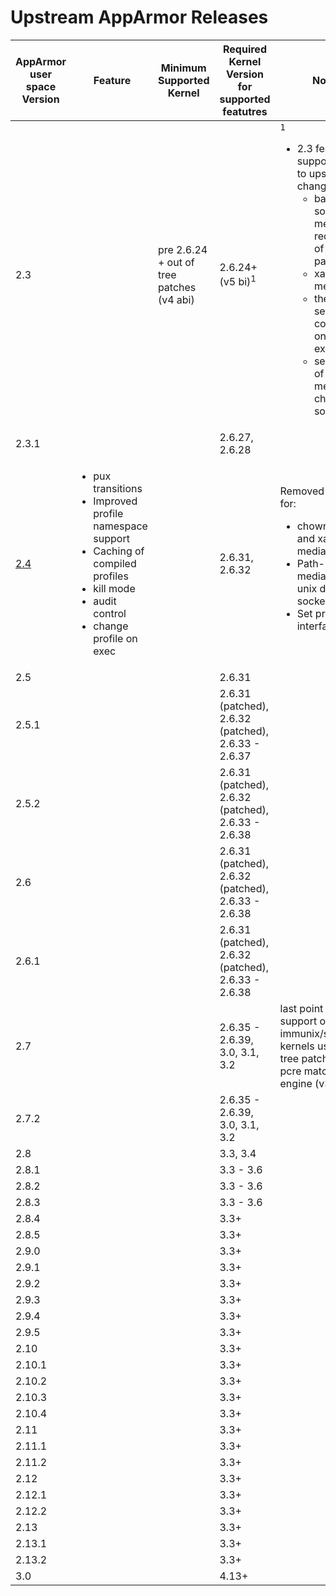 # Upstream AppArmor Releases

| AppArmor user space Version | Feature | Minimum Supported Kernel | Required Kernel Version for supported featutres | Notes |
|-----------------------------|---------|------------------------|------------------------------------------------|-------|
| 2.3 |   | pre 2.6.24 + out of tree patches (v4 abi) | 2.6.24+ (v5 bi)<sup>1</sup>   | ```1``` <ul><li>2.3 features not supported due to upstreaming changes<ul><li>basic socket mediation - requires out of tree patch</li><li>xattr mediation</li><li>the ability to set confinement on a pre-existing task</li><li>semantics of file mediation changed some</li></ul></li></ul> |
| 2.3.1  |  | | 2.6.27, 2.6.28   | |
| [2.4](Release_Notes_2.4)  |<ul><li>pux transitions</li><li>Improved profile namespace support</li><li>Caching of compiled profiles</li><li>kill mode</li><li>audit control</li><li>change profile on exec</li></ul>   | | 2.6.31, 2.6.32  |Removed support for:<ul><li>chown, chmod, and xattr mediation</li><li>Path-based mediation of unix domain sockets</li><li>Set profile interface</li> |
| 2.5  |   | | 2.6.31   | |
| 2.5.1  |   | | 2.6.31 (patched), 2.6.32 (patched), 2.6.33 - 2.6.37   | |
| 2.5.2  |  | |2.6.31 (patched), 2.6.32 (patched), 2.6.33 - 2.6.38   | |
| 2.6  |  | |2.6.31 (patched), 2.6.32 (patched), 2.6.33 - 2.6.38   | |
| 2.6.1  | |  |2.6.31 (patched), 2.6.32 (patched), 2.6.33 - 2.6.38 |
| 2.7  |  | |2.6.35 - 2.6.39, 3.0, 3.1, 3.2   | last point release to support old immunix/suse kernels using out of tree patches and pcre matching engine (v3 abi) |
| 2.7.2  | |  |2.6.35 - 2.6.39, 3.0, 3.1, 3.2   | |
| 2.8  |  | | 3.3, 3.4   | |
| 2.8.1  |  | |3.3 - 3.6   | |
| 2.8.2  |  | |3.3 - 3.6   | |
| 2.8.3  |  | |3.3 - 3.6   | |
| 2.8.4  | |  |3.3+   | |
| 2.8.5  |  | |3.3+   | |
| 2.9.0  |  | |3.3+   | |
| 2.9.1  |  | |3.3+   | |
| 2.9.2  |  | |3.3+   | |
| 2.9.3  |  | |3.3+   | |
| 2.9.4  |  | |3.3+   | |
| 2.9.5  |  | |3.3+   | |
| 2.10  |  | |3.3+   | |
| 2.10.1  | |  |3.3+   | |
| 2.10.2  |  | |3.3+   | |
| 2.10.3  |  | |3.3+   | |
| 2.10.4  |  | |3.3+   | |
| 2.11  |  | |3.3+   | |
| 2.11.1  |  | |3.3+   | |
| 2.11.2  |  | |3.3+   | |
| 2.12  |  | |3.3+   | |
| 2.12.1  |  | |3.3+   | |
| 2.12.2  | |  |3.3+   | |
| 2.13  |  | |3.3+   | |
| 2.13.1  | |  |3.3+   | |
| 2.13.2  |  | |3.3+   | |
| 3.0 |  | |4.13+   | |

